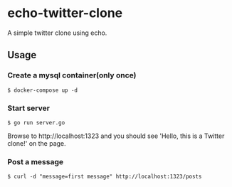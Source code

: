 # echo-twitter-clone
A simple twitter clone using echo.

## Usage
### Create a mysql container(only once)
```
$ docker-compose up -d
```

### Start server
```
$ go run server.go
```
Browse to http://localhost:1323 and you should see 'Hello, this is a Twitter clone!' on the page.

### Post a message
```
$ curl -d "message=first message" http://localhost:1323/posts
```